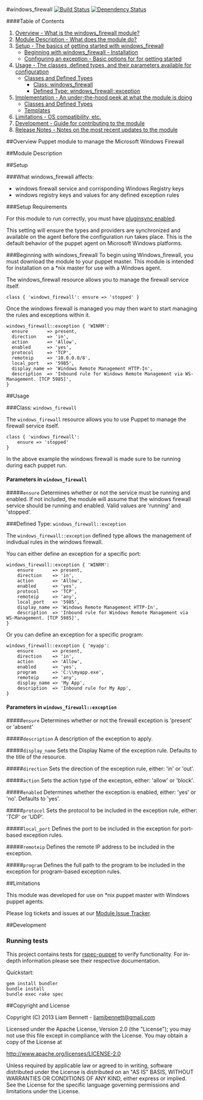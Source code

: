 #windows_firewall
[![Build
Status](https://secure.travis-ci.org/liamjbennett/puppet-windows_firewall.png)](http://travis-ci.org/liamjbennett/puppet-windows_firewall)
[![Dependency
Status](https://gemnasium.com/liamjbennett/puppet-windows_firewall.png)](http://gemnasium.com/liamjbennett/puppet-windows_firewall)

####Table of Contents

1. [Overview - What is the windows_firewall module?](#overview)
2. [Module Description - What does the module do?](#module-description)
3. [Setup - The basics of getting started with windows_firewall](#setup)
    * [Beginning with windows_firewall - Installation](#beginning-with-windows_firewall)
    * [Configuring an exception - Basic options for for getting started](#configure-an-exception)
4. [Usage - The classes, defined types, and their parameters available for configuration](#usage)
    * [Classes and Defined Types](#classes-and-defined-types)
        * [Class: windows_firewall](#class-windows_firewall)
        * [Defined Type: windows_firewall::exception](#defined-type-exception)
5. [Implementation - An under-the-hood peek at what the module is doing](#implementation)
    * [Classes and Defined Types](#classes-and-defined-types)
    * [Templates](#templates)
6. [Limitations - OS compatibility, etc.](#limitations)
7. [Development - Guide for contributing to the module](#development)
8. [Release Notes - Notes on the most recent updates to the module](#release-notes)

##Overview
Puppet module to manage the Microsoft Windows Firewall

##Module Description

##Setup

###What windows_firewall affects:

* windows firewall service and corrisponding Windows Registry keys
* windows registry keys and values for any defined exception rules

###Setup Requirements

For this module to run correctly, you must have [pluginsync enabled](http://docs.puppetlabs.com/guides/plugins_in_modules.html#enabling-pluginsync). 

This setting will ensure the types and providers are synchronized and available on the agent before the configuration run takes place. This is the default behavior of the puppet agent on Microsoft Windows platforms. 

###Beginning with windows_firewall
To begin using Windows_firewall, you must download the module to your puppet master. This module is intended for installation on a *nix master for use with a Windows agent.


The windows_firewall resource allows you to manage the firewall service itself. 

	class { 'windows_firewall': ensure => 'stopped' }

Once the windows firewall is managed you may then want to start managing the rules and exceptions within it. 

    windows_firewall::exception { 'WINRM':
      ensure       => present,
      direction    => 'in',
      action       => 'Allow',
      enabled      => 'yes',
      protocol     => 'TCP',
      remoteip     => '10.0.0.0/8',
      local_port   => '5985',
      display_name => 'Windows Remote Management HTTP-In',
      description  => 'Inbound rule for Windows Remote Management via WS-Management. [TCP 5985]',
    }

##Usage

###Class: `windows_firewall`

The `windows_firewall` resource allows you to use Puppet to manage the firewall service itself.

    class { 'windows_firewall':
        ensure => 'stopped'
    }

In the above example the windows firewall is made sure to be running during each puppet run.

#### Parameters in `windows_firewall`

#####`ensure`
Determines whether or not the service must be running and enabled. If not included, the module will assume that the windows firewall service should be running and enabled. Valid values are 'running' and 'stopped'.

###Defined Type: `windows_firewall::exception`

The `windows_firewall::exception` defined type allows the management of indivdual rules in the windows firewall.

You can either define an exception for a specific port:

    windows_firewall::exception { 'WINRM':
        ensure       => present,
        direction    => 'in',
        action       => 'Allow',
        enabled      => 'yes',
        protocol     => 'TCP',
        remoteip     => 'any',
        local_port   => '5985',
        display_name => 'Windows Remote Management HTTP-In',
        description  => 'Inbound rule for Windows Remote Management via WS-Management. [TCP 5985]',
    }

Or you can define an exception for a specific program:

    windows_firewall::exception { 'myapp':
        ensure       => present,
        direction    => 'in',
        action       => 'Allow',
        enabled      => 'yes',
        program      => 'C:\\myapp.exe',
        remoteip     => 'any',
        display_name => 'My App',
        description  => 'Inbound rule for My App',
    }

#### Parameters in `windows_firewall::exception`

#####`ensure`
Determines whether or not the firewall exception is 'present' or 'absent'

#####`description`
A description of the exception to apply. 

#####`display_name`
Sets the Display Name of the exception rule. Defaults to the title of the resource.

#####`direction`
Sets the direction of the exception rule, either: 'in' or 'out'.

#####`action`
Sets the action type of the excepton, either: 'allow' or 'block'.

#####`enabled`
Determines whether the exception is enabled, either: 'yes' or 'no'. Defaults to 'yes'.

#####`protocol`
Sets the protocol to be included in the exception rule, either: 'TCP' or 'UDP'.

#####`local_port`
Defines the port to be included in the exception for port-based exception rules.

#####`remoteip`
Defines the remote IP address to be included in the exception.

#####`program`
Defines the full path to the program to be included in the exception for program-based exception rules.

##Limitations

This module was developed for use on *nix puppet master with Windows puppet agents.

Please log tickets and issues at our [Module Issue Tracker](http://projects.puppetlabs.com/projects/modules).

##Development

### Running tests

This project contains tests for [rspec-puppet](http://rspec-puppet.com/) to verify functionality. For in-depth information please see their respective documentation.

Quickstart:

    gem install bundler
    bundle install
    bundle exec rake spec

##Copyright and License

Copyright (C) 2013 Liam Bennett - liamjbennett@gmail.com 

Licensed under the Apache License, Version 2.0 (the "License");
you may not use this file except in compliance with the License.
You may obtain a copy of the License at

  http://www.apache.org/licenses/LICENSE-2.0

Unless required by applicable law or agreed to in writing, software
distributed under the License is distributed on an "AS IS" BASIS,
WITHOUT WARRANTIES OR CONDITIONS OF ANY KIND, either express or implied.
See the License for the specific language governing permissions and
limitations under the License.
